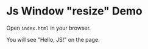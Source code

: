 Js Window "resize" Demo
=======================

Open `index.html` in your browser.

You will see "Hello, JS!" on the page.
